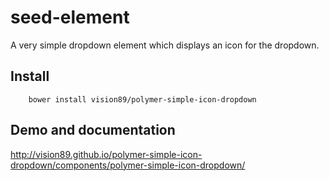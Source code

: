 # seed-element

A very simple dropdown element which displays an icon for the dropdown.

## Install

		bower install vision89/polymer-simple-icon-dropdown

## Demo and documentation

http://vision89.github.io/polymer-simple-icon-dropdown/components/polymer-simple-icon-dropdown/